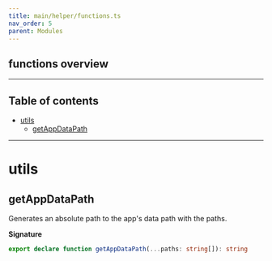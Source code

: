 ```yaml
---
title: main/helper/functions.ts
nav_order: 5
parent: Modules
---
```


## functions overview

---

<h2 class="text-delta">Table of contents</h2>

- [utils](#utils)
  - [getAppDataPath](#getappdatapath)

---

# utils

## getAppDataPath

Generates an absolute path to the app's data path with the paths.

**Signature**

```ts
export declare function getAppDataPath(...paths: string[]): string
```
